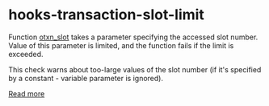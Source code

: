 # hooks-transaction-slot-limit

Function [otxn_slot](https://xrpl-hooks.readme.io//reference/otxn_slot) takes a parameter specifying the accessed slot number. Value of this parameter is limited, and the function fails if the limit is exceeded.

This check warns about too-large values of the slot number (if it's specified by a constant - variable parameter is ignored).

[Read more](https://xrpl-hooks.readme.io//docs/slots-and-keylets)
